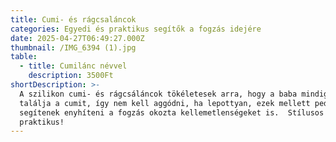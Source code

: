 ```yaml
---
title: Cumi- és rágcsaláncok
categories: Egyedi és praktikus segítők a fogzás idejére
date: 2025-04-27T06:49:27.000Z
thumbnail: /IMG_6394 (1).jpg
table:
  - title: Cumilánc névvel
    description: 3500Ft
shortDescription: >-
  A szilikon cumi- és rágcsáláncok tökéletesek arra, hogy a baba mindig kéznél
  találja a cumit, így nem kell aggódni, ha lepottyan, ezek mellett pedig 
  segítenek enyhíteni a fogzás okozta kellemetlenségeket is.  Stílusos és
  praktikus!
---
```


